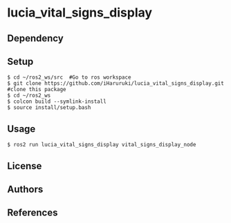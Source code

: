 # lucia_vital_signs_display
## Dependency
## Setup
```
$ cd ~/ros2_ws/src  #Go to ros workspace
$ git clone https://github.com/iHaruruki/lucia_vital_signs_display.git #clone this package
$ cd ~/ros2_ws
$ colcon build --symlink-install
$ source install/setup.bash
```

## Usage
```
$ ros2 run lucia_vital_signs_display vital_signs_display_node
```
## License
## Authors

## References
